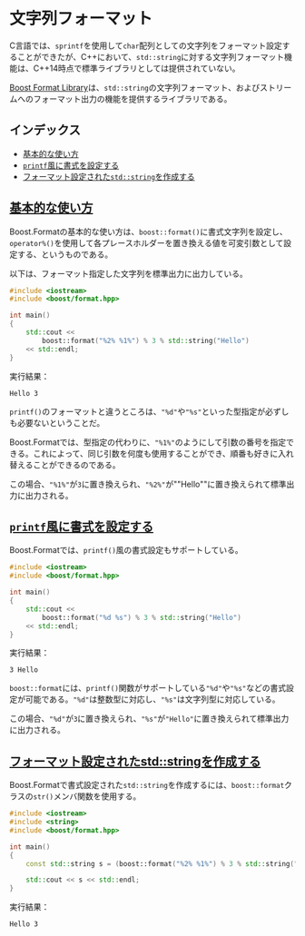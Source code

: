 # 文字列フォーマット
C言語では、`sprintf`を使用して`char`配列としての文字列をフォーマット設定することができたが、C++において、`std::string`に対する文字列フォーマット機能は、C++14時点で標準ライブラリとしては提供されていない。

[Boost Format Library](http://www.boost.org/libs/format/)は、`std::string`の文字列フォーマット、およびストリームへのフォーマット出力の機能を提供するライブラリである。


## インデックス

- [基本的な使い方](#basic-usage)
- [`printf`風に書式を設定する](#printf-like-format)
- [フォーマット設定された`std::string`を作成する](#make-formatted-string)


## <a id="basic-usage" href="#basic-usage">基本的な使い方</a>

Boost.Formatの基本的な使い方は、`boost::format()`に書式文字列を設定し、`operator%()`を使用して各プレースホルダーを置き換える値を可変引数として設定する、というものである。

以下は、フォーマット指定した文字列を標準出力に出力している。

```cpp example
#include <iostream>
#include <boost/format.hpp>

int main()
{
    std::cout <<
        boost::format("%2% %1%") % 3 % std::string("Hello")
    << std::endl;
}
```

実行結果：

```
Hello 3
```

`printf()`のフォーマットと違うところは、`"%d"`や`"%s"`といった型指定が必ずしも必要ないということだ。

Boost.Formatでは、型指定の代わりに、`"%1%"`のようにして引数の番号を指定できる。これによって、同じ引数を何度も使用することができ、順番も好きに入れ替えることができるのである。

この場合、`"%1%"`が`3`に置き換えられ、`"%2%"`が""Hello""に置き換えられて標準出力に出力される。


## <a id="printf-like-format" href="#printf-like-format">`printf`風に書式を設定する</a>

Boost.Formatでは、`printf()`風の書式設定もサポートしている。

```cpp example
#include <iostream>
#include <boost/format.hpp>

int main()
{
    std::cout <<
        boost::format("%d %s") % 3 % std::string("Hello")
    << std::endl;
}
```

実行結果：

```
3 Hello
```


`boost::format`には、`printf()`関数がサポートしている`"%d"`や`"%s"`などの書式設定が可能である。`"%d"`は整数型に対応し、`"%s"`は文字列型に対応している。

この場合、`"%d"`が`3`に置き換えられ、`"%s"`が`"Hello"`に置き換えられて標準出力に出力される。


## <a id="make-formatted-string" href="#make-formatted-string">フォーマット設定されたstd::stringを作成する</a>

Boost.Formatで書式設定された`std::string`を作成するには、`boost::format`クラスの`str()`メンバ関数を使用する。

```cpp example
#include <iostream>
#include <string>
#include <boost/format.hpp>

int main()
{
    const std::string s = (boost::format("%2% %1%") % 3 % std::string("Hello")).str();

    std::cout << s << std::endl;
}
```

実行結果：

```
Hello 3
```

